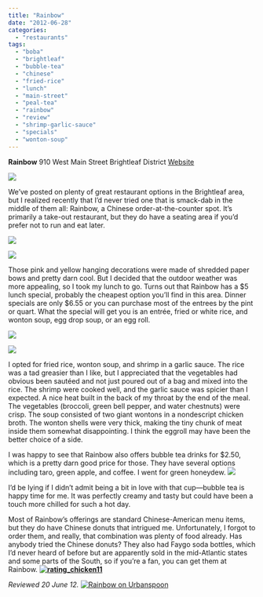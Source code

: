 ```yaml
---
title: "Rainbow"
date: "2012-06-28"
categories:
  - "restaurants"
tags:
  - "boba"
  - "brightleaf"
  - "bubble-tea"
  - "chinese"
  - "fried-rice"
  - "lunch"
  - "main-street"
  - "peal-tea"
  - "rainbow"
  - "review"
  - "shrimp-garlic-sauce"
  - "specials"
  - "wonton-soup"
---
```


**Rainbow** 910 West Main Street Brightleaf District [Website](http://rainbowdurham.com "Rainbow")

[![](http://carpedurham.com/wp-content/uploads/2012/06/rainbowchinese01.jpg)](http://www.thegourmez.com/?attachment_id=)

We’ve posted on plenty of great restaurant options in the Brightleaf area, but I realized recently that I’d never tried one that is smack-dab in the middle of them all: Rainbow, a Chinese order-at-the-counter spot. It’s primarily a take-out restaurant, but they do have a seating area if you’d prefer not to run and eat later.

[![](http://carpedurham.com/wp-content/uploads/2012/06/rainbowchinese03.jpg)](http://www.thegourmez.com/?attachment_id=)

[![](http://carpedurham.com/wp-content/uploads/2012/06/rainbowchinese02.jpg)](http://www.thegourmez.com/?attachment_id=)

Those pink and yellow hanging decorations were made of shredded paper bows and pretty darn cool. But I decided that the outdoor weather was more appealing, so I took my lunch to go. Turns out that Rainbow has a $5 lunch special, probably the cheapest option you’ll find in this area. Dinner specials are only $6.55 or you can purchase most of the entrees by the pint or quart. What the special will get you is an entrée, fried or white rice, and wonton soup, egg drop soup, or an egg roll.

[![](http://carpedurham.com/wp-content/uploads/2012/06/rainbowchinese04.jpg)](http://www.thegourmez.com/?attachment_id=)

[![](http://carpedurham.com/wp-content/uploads/2012/06/rainbowchinese06.jpg)](http://www.thegourmez.com/?attachment_id=)

I opted for fried rice, wonton soup, and shrimp in a garlic sauce. The rice was a tad greasier than I like, but I appreciated that the vegetables had obvious been sautéed and not just poured out of a bag and mixed into the rice. The shrimp were cooked well, and the garlic sauce was spicier than I expected. A nice heat built in the back of my throat by the end of the meal. The vegetables (broccoli, green bell pepper, and water chestnuts) were crisp. The soup consisted of two giant wontons in a nondescript chicken broth. The wonton shells were very thick, making the tiny chunk of meat inside them somewhat disappointing. I think the eggroll may have been the better choice of a side.

I was happy to see that Rainbow also offers bubble tea drinks for $2.50, which is a pretty darn good price for those. They have several options including taro, green apple, and coffee. I went for green honeydew. [![](http://carpedurham.com/wp-content/uploads/2012/06/rainbowchinese05.jpg)](http://www.thegourmez.com/?attachment_id=)

I’d be lying if I didn’t admit being a bit in love with that cup—bubble tea is happy time for me. It was perfectly creamy and tasty but could have been a touch more chilled for such a hot day.

Most of Rainbow’s offerings are standard Chinese-American menu items, but they do have Chinese donuts that intrigued me. Unfortunately, I forgot to order them, and really, that combination was plenty of food already. Has anybody tried the Chinese donuts? They also had Faygo soda bottles, which I’d never heard of before but are apparently sold in the mid-Atlantic states and some parts of the South, so if you’re a fan, you can get them at Rainbow. **[![](http://s3.amazonaws.com/thegourmez-wpmedia/2009/02/rating_chicken11.gif "rating_chicken11")](http://s3.amazonaws.com/thegourmez-wpmedia/2009/02/rating_chicken11.gif)**

_Reviewed 20 June 12._ [![Rainbow on Urbanspoon](http://www.urbanspoon.com/b/link/291857/minilink.gif)](http://www.urbanspoon.com/r/25/291857/restaurant/Downtown-Durham/Rainbow-Durham)
